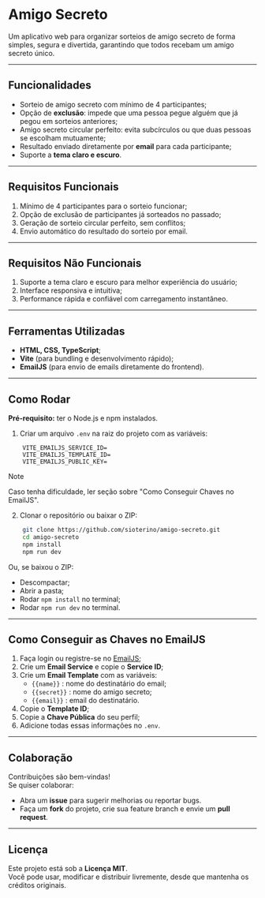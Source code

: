 # Amigo Secreto

Um aplicativo web para organizar sorteios de amigo secreto de forma simples, segura e divertida, garantindo que todos recebam um amigo secreto único.

---

## Funcionalidades

- Sorteio de amigo secreto com mínimo de 4 participantes;
- Opção de **exclusão**: impede que uma pessoa pegue alguém que já pegou em sorteios anteriores;
- Amigo secreto circular perfeito: evita subcírculos ou que duas pessoas se escolham mutuamente;
- Resultado enviado diretamente por **email** para cada participante;
- Suporte a **tema claro e escuro**.

---

## Requisitos Funcionais

1. Mínimo de 4 participantes para o sorteio funcionar;
2. Opção de exclusão de participantes já sorteados no passado;
3. Geração de sorteio circular perfeito, sem conflitos;
4. Envio automático do resultado do sorteio por email.

---

## Requisitos Não Funcionais

1. Suporte a tema claro e escuro para melhor experiência do usuário;
2. Interface responsiva e intuitiva;
3. Performance rápida e confiável com carregamento instantâneo.

---

## Ferramentas Utilizadas

- **HTML, CSS, TypeScript**;
- **Vite** (para bundling e desenvolvimento rápido);
- **EmailJS** (para envio de emails diretamente do frontend).

---

## Como Rodar

**Pré-requisito:** ter o Node.js e npm instalados.  

1. Criar um arquivo `.env` na raiz do projeto com as variáveis:  
```env
    VITE_EMAILJS_SERVICE_ID=
    VITE_EMAILJS_TEMPLATE_ID=
    VITE_EMAILJS_PUBLIC_KEY=
```

> [!NOTE]
> Caso tenha dificuldade, ler seção sobre "Como Conseguir Chaves no EmailJS".

2. Clonar o repositório ou baixar o ZIP:  
```bash
    git clone https://github.com/sioterino/amigo-secreto.git
    cd amigo-secreto
    npm install
    npm run dev
```

Ou, se baixou o ZIP:  
- Descompactar;
- Abrir a pasta;
- Rodar `npm install` no terminal;
- Rodar `npm run dev` no terminal.

---

## Como Conseguir as Chaves no EmailJS

1. Faça login ou registre-se no [EmailJS](https://www.emailjs.com/);
2. Crie um **Email Service** e copie o **Service ID**;
3. Crie um **Email Template** com as variáveis:
    - `{{name}}` : nome do destinatário do email;  
    - `{{secret}}` : nome do amigo secreto;
    - `{{email}}` : email do destinatário.
4. Copie o **Template ID**;
5. Copie a **Chave Pública** do seu perfil;
6. Adicione todas essas informações no `.env`.

---

## Colaboração

Contribuições são bem-vindas!  
Se quiser colaborar:  
- Abra um **issue** para sugerir melhorias ou reportar bugs.
- Faça um **fork** do projeto, crie sua feature branch e envie um **pull request**.

---

## Licença

Este projeto está sob a **Licença MIT**.  
Você pode usar, modificar e distribuir livremente, desde que mantenha os créditos originais.  
